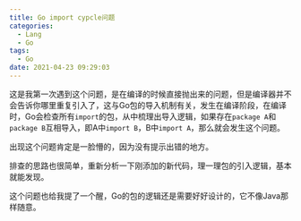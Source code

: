 ```yaml
---
title: Go import cypcle问题
categories:
  - Lang
  - Go
tags:
  - Go
date: 2021-04-23 09:29:03
---
```


这是我第一次遇到这个问题，是在编译的时候直接抛出来的问题，但是编译器并不会告诉你哪里重复引入了，这与Go包的导入机制有关，发生在编译阶段，在编译时，Go会检查所有`import`的包，从中梳理出导入逻辑，如果存在`package A`和`package B`互相导入，即A中`import B`，B中`import A`，那么就会发生这个问题。

出现这个问题肯定是一脸懵的，因为没有提示出错的地方。

排查的思路也很简单，重新分析一下刚添加的新代码，理一理包的引入逻辑，基本就能发现。

这个问题也给我提了一个醒，Go的包的逻辑还是需要好好设计的，它不像Java那样随意。

